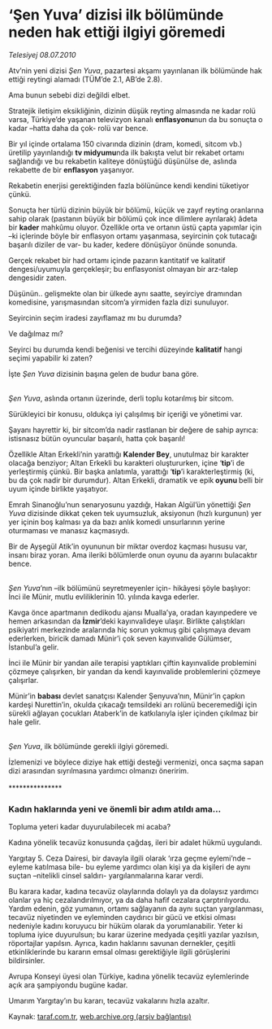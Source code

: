 # ‘Şen Yuva’ dizisi ilk bölümünde neden hak ettiği ilgiyi göremedi

*Telesiyej 08.07.2010*

<div class="yazi"><p>Atv’nin yeni dizisi <i>Şen Yuva</i>, pazartesi akşamı yayınlanan ilk bölümünde hak ettiği reytingi alamadı (TÜM’de 2.1, AB’de 2.8).</p>
<p>Ama bunun sebebi dizi değildi elbet.</p>
<p>Stratejik iletişim eksikliğinin, dizinin düşük reyting almasında ne kadar rolü varsa, Türkiye’de yaşanan televizyon kanalı <b>enflasyonu</b>nun da bu sonuçta o kadar –hatta daha da çok- rolü var bence. </p>
<p>Bir yıl içinde ortalama 150 civarında dizinin (dram, komedi, sitcom vb.) üretilip yayınlandığı <b>tv midyumu</b>nda ilk bakışta velut bir rekabet ortamı sağlandığı ve bu rekabetin kaliteye dönüştüğü düşünülse de, aslında rekabette de bir <b>enflasyon</b> yaşanıyor.</p>
<p>Rekabetin enerjisi gerektiğinden fazla bölününce kendi kendini tüketiyor çünkü. </p>
<p>Sonuçta her türlü dizinin büyük bir bölümü, küçük ve zayıf reyting oranlarına sahip olarak (pastanın büyük bir bölümü çok ince dilimlere ayrılarak) âdeta bir <b>kader</b> mahkûmu oluyor. Özellikle orta ve ortanın üstü çapta yapımlar için –ki içlerinde böyle bir enflasyon ortamı yaşanmasa, seyircinin çok tutacağı başarılı diziler de var- bu kader, kedere dönüşüyor önünde sonunda.</p>
<p>Gerçek rekabet bir had ortamı içinde pazarın kantitatif ve kalitatif dengesi/uyumuyla gerçekleşir; bu enflasyonist olmayan bir arz-talep dengesidir zaten.</p>
<p>Düşünün.. gelişmekte olan bir ülkede aynı saatte, seyirciye dramından komedisine, yarışmasından sitcom’a yirmiden fazla dizi sunuluyor.</p>
<p>Seyircinin seçim iradesi zayıflamaz mı bu durumda?</p>
<p>Ve dağılmaz mı?</p>
<p>Seyirci bu durumda kendi beğenisi ve tercihi düzeyinde <b>kalitatif</b> hangi seçimi yapabilir ki zaten?</p>
<p>İşte<i> Şen Yuva</i> dizisinin başına gelen de budur bana göre.<i></i></p>
<p><i><br/>Şen Yuva</i>, aslında ortanın üzerinde, derli toplu kotarılmış bir sitcom.</p>
<p>Sürükleyici bir konusu, oldukça iyi çalışılmış bir içeriği ve yönetimi var.</p>
<p>Şayanı hayrettir ki, bir sitcom’da nadir rastlanan bir değere de sahip ayrıca: istisnasız bütün oyuncular başarılı, hatta çok başarılı!</p>
<p>Özellikle Altan Erkekli’nin yarattığı <b>Kalender Bey</b>, unutulmaz bir karakter olacağa benziyor; Altan Erkekli bu karakteri oluştururken, içine ‘<b>tip</b>’i de yerleştirmiş çünkü. Bir başka anlatımla, yarattığı ‘<b>tip</b>’i karakterleştirmiş (ki, bu da çok nadir bir durumdur). Altan Erkekli, dramatik ve epik<b> oyunu </b>belli bir uyum içinde birlikte yaşatıyor. </p>
<p>Emrah Sinanoğlu’nun senaryosunu yazdığı, Hakan Algül’ün yönettiği <i>Şen Yuva</i> dizisinde dikkat çeken tek uyumsuzluk, aksiyonun (hızlı kurgunun) yer yer içinin boş kalması ya da bazı anlık komedi unsurlarının yerine oturmaması ve manasız kaçmasıydı.</p>
<p>Bir de Ayşegül Atik’in oyununun bir miktar overdoz kaçması hususu var, insanı biraz yoran. Ama ileriki bölümlerde onun oyunu da ayarını bulacaktır bence. </p>
<p><i><br/>Şen Yuva</i>’nın –ilk bölümünü seyretmeyenler için- hikâyesi şöyle başlıyor: İnci ile Münir, mutlu evliliklerinin 10. yılında kavga ederler.</p>
<p>Kavga önce apartmanın dedikodu ajansı Mualla’ya, oradan kayınpedere ve hemen arkasından da <b>İzmir</b>’deki kayınvalideye ulaşır. Birlikte çalıştıkları psikiyatri merkezinde aralarında hiç sorun yokmuş gibi çalışmaya devam ederlerken, biricik damadı Münir’i çok seven kayınvalide Gülümser, İstanbul’a gelir.</p>
<p>İnci ile Münir bir yandan aile terapisi yaptıkları çiftin kayınvalide problemini çözmeye çalışırken, bir yandan da kendi kayınvalide problemlerini çözmeye çalışırlar.</p>
<p>Münir’in <b>babası</b> devlet sanatçısı Kalender Şenyuva’nın, Münir’in çapkın kardeşi Nurettin’in, okulda çıkacağı temsildeki arı rolünü beceremediği için sürekli ağlayan çocukları Ataberk’in de katkılarıyla işler içinden çıkılmaz bir hale gelir.</p>
<p><i><br/>Şen Yuva</i>, ilk bölümünde gerekli ilgiyi göremedi.</p>
<p>İzlemenizi ve böylece diziye hak ettiği desteği vermenizi, onca saçma sapan dizi arasından sıyrılmasına yardımcı olmanızı öneririm.<br/><br/>***************</p>
<p></p>
<h3>Kadın haklarında yeni ve önemli bir adım atıldı ama...</h3>
<p>Topluma yeteri kadar duyurulabilecek mi acaba?</p>
<p>Kadına yönelik tecavüz konusunda çağdaş, ileri bir adalet hükmü uygulandı.</p>
<p>Yargıtay 5. Ceza Dairesi, bir davayla ilgili olarak ‘ırza geçme eylemi’nde –eyleme katılmasa bile- bu eyleme yardımcı olan kişi ya da kişileri de aynı suçtan –nitelikli cinsel saldırı- yargılanmalarına karar verdi. </p>
<p>Bu karara kadar, kadına tecavüz olaylarında dolaylı ya da dolaysız yardımcı olanlar ya hiç cezalandırılmıyor, ya da daha hafif cezalara çarptırılıyordu. Yardım edenin, göz yumanın, ortamı sağlayanın da aynı suçtan yargılanması, tecavüz niyetinden ve eyleminden caydırıcı bir gücü ve etkisi olması nedeniyle kadını koruyucu bir hüküm olarak da yorumlanabilir. Yeter ki topluma iyice duyurulsun; bu karar üzerine medyada çeşitli yazılar yazılsın, röportajlar yapılsın. Ayrıca, kadın haklarını savunan dernekler, çeşitli etkinliklerinde bu kararın emsal olması gerektiğiyle ilgili görüşlerini bildirsinler. </p>
<p>Avrupa Konseyi üyesi olan Türkiye, kadına yönelik tecavüz eylemlerinde açık ara şampiyondu bugüne kadar.</p>
<p>Umarım Yargıtay’ın bu kararı, tecavüz vakalarını hızla azaltır.</p></div>

Kaynak: [taraf.com.tr](http://www.taraf.com.tr:80/telesiyej/makale-sen-yuva-dizisi-ilk-bolumunde-neden-hak-ettigi.htm), [web.archive.org (arşiv bağlantısı)](http://web.archive.org/web/20100710130715/http://www.taraf.com.tr:80/telesiyej/makale-sen-yuva-dizisi-ilk-bolumunde-neden-hak-ettigi.htm)

